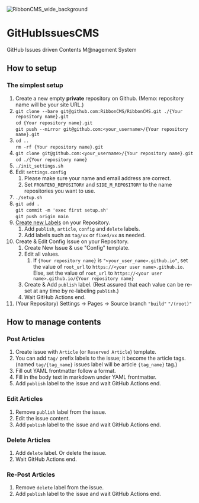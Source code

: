 ![RibbonCMS_wide_background](https://user-images.githubusercontent.com/42331656/168180348-764a8f83-9f26-488f-a128-2b9651a1268b.png)

# GitHubIssuesCMS
GitHub Issues driven Contents M@nagement System

## How to setup
### The simplest setup
1. Create a new empty **private** repository on Github. (Memo: repository name will be your site URL.)
1. `git clone --bare git@github.com:RibbonCMS/RibbonCMS.git ./{Your repository name}.git`  
   `cd {Your repository name}.git`  
   `git push --mirror git@github.com:<your_username>/{Your repository name}.git`
1. `cd ..`  
   `rm -rf {Your repository name}.git`
1. `git clone git@github.com:<your_username>/{Your repository name}.git`  
   `cd ./{Your repository name}`
1. `./init_settings.sh`
1. Edit `settings.config`
    1. Please make sure your name and email address are correct.
    1. Set `FRONTEND_REPOSITORY` and `SIDE_M_REPOSITORY` to the name repositories you want to use.
1. `./setup.sh`
1. `git add .`  
   `git commit -m 'exec first setup.sh'`  
   `git push origin main`
1. [Create new Labels](https://docs.github.com/ja/issues/using-labels-and-milestones-to-track-work/managing-labels#creating-a-label) on your Repository.
    1. Add `publish`, `article`, `config` and `delete` labels.
    1. Add labels such as `tag/xx` or `fixed/xx` as needed.
1. Create & Edit Config Issue on your Repository.
    1. Create New Issue & use "Config" template.
    1. Edit all values.
        1. If `{Your repository name}` is `"<your_user_name>.github.io"`, set the value of `root_url` to `https://<your user name>.github.io`.  
           Else, set the value of `root_url` to `https://<your user name>.github.io/{Your repository name}`
    1. Create & Add `publish` label. (Rest assured that each value can be re-set at any time by re-labeling `publish`.)
    1. Wait GitHub Actions end.
1. (Your Repository) Settings -> Pages -> Source branch `"build"` `"/(root)" `

## How to manage contents
### Post Articles
1. Create issue with `Article` (or `Reserved Article`) template.
1. You can add `tag/` prefix labels to the issue; it become the article tags. (named `tag/{tag_name}` issues label will be article `{tag_name}` tag.)
1. Fill out YAML frontmatter follow a format.
1. Fill in the body text in markdown under YAML frontmatter.
1. Add `publish` label to the issue and wait GitHub Actions end.

### Edit Articles
1. Remove `publish` label from the issue.
1. Edit the issue content.
1. Add `publish` label to the issue and wait GitHub Actions end.

### Delete Articles
1. Add `delete` label. Or delete the issue.
1. Wait GitHub Actions end.

### Re-Post Articles
1. Remove `delete` label from the issue.
1. Add `publish` label to the issue and wait GitHub Actions end.
